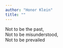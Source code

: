 ```yaml
---
author: "Honor Klein"
title: ""
---
```


Not to be the past,  
Not to be misunderstood,  
Not to be prevailed
